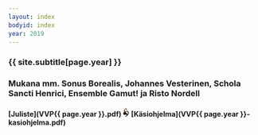 ```yaml
---
layout: index
bodyid: index
year: 2019
---
```


### {{ site.subtitle[page.year] }}

### Mukana mm. Sonus Borealis, Johannes Vesterinen, Schola Sancti Henrici, Ensemble Gamut! ja Risto Nordell

#### [Juliste](VVP{{ page.year }}.pdf) ![–](/images/koru2.png) [Käsiohjelma](VVP{{ page.year }}-kasiohjelma.pdf)
